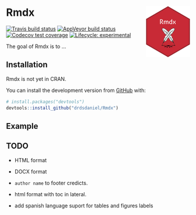 
<!-- README.md is generated from README.Rmd. Please edit that file -->

# Rmdx <img src='man/figures/logo.png' align="right" height="139" />

<!-- badges: start -->

[![Travis build
status](https://travis-ci.com/drdsdaniel/Rmdx.svg?branch=master)](https://travis-ci.com/drdsdaniel/Rmdx)
[![AppVeyor build
status](https://ci.appveyor.com/api/projects/status/github/drdsdaniel/Rmdx?branch=master&svg=true)](https://ci.appveyor.com/project/drdsdaniel/Rmdx)
[![Codecov test
coverage](https://codecov.io/gh/drdsdaniel/Rmdx/branch/master/graph/badge.svg)](https://codecov.io/gh/drdsdaniel/Rmdx?branch=master)
[![Lifecycle:
experimental](https://img.shields.io/badge/lifecycle-experimental-orange.svg)](https://www.tidyverse.org/lifecycle/#experimental)
<!-- badges: end -->

The goal of Rmdx is to …

## Installation

Rmdx is not yet in CRAN.

<!-- You can install the released version of Rmdx from [CRAN](https://CRAN.R-project.org) with: -->

<!-- ``` r -->

<!-- install.packages("Rmdx") -->

<!-- ``` -->

You can install the development version from
[GitHub](https://github.com/) with:

``` r
# install.packages("devtools")
devtools::install_github("drdsdaniel/Rmdx")
```

## Example

## TODO

  - HTML format

  - DOCX format

  - `author name` to footer credicts.

<!-- Se puede hacer que el html del footer se genere dinámicamente en cada corrida y se guarde en un archivo temporal. De esa forma el nombre para los créditos se pasa como un argumento a la función generadora de los formatos html. -->

  - html format with toc in lateral.

  - add spanish language suport for tables and figures labels
